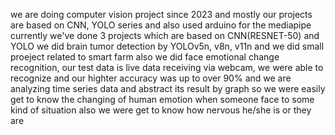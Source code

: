 we are doing computer vision project since 2023 and mostly our projects are based on CNN, YOLO series and also used arduino for the mediapipe
currently we've done 3 projects which are based on CNN(RESNET-50) and YOLO
we did brain tumor detection by YOLOv5n, v8n, v11n
and we did small proeject related to smart farm
also we did face emotional change recognition, our test data is live data receiving via webcam, we were able to recognize and our highter accuracy was up to over 90%
and we are analyzing time series data and abstract its result by graph so we were easily get to know the changing of human emotion when someone face to some kind of situation 
also we were get to know how nervous he/she is or they are
